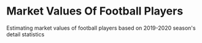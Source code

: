 # Market Values Of Football Players
Estimating market values of football players based on 2019-2020 season's detail statistics
